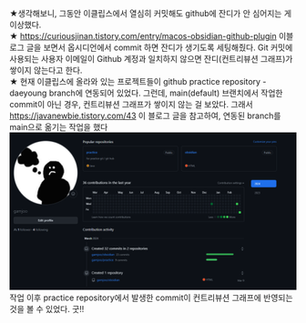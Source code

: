 ★생각해보니, 그동안 이클립스에서 열심히 커밋해도 github에 잔디가 안 심어지는 게 이상했다. 
<br>★ https://curiousjinan.tistory.com/entry/macos-obsidian-github-plugin 이블로그 글을 보면서 옵시디언에서 commit 하면 잔디가 생기도록 세팅해줬다. Git 커밋에 사용되는 사용자 이메일이 Github 계정과 일치하지 않으면 잔디(컨트리뷰션 그래프)가 쌓이지 않는다고 한다.
<br>
★  현재 이클립스에 올라와 있는 프로젝트들이 github practice repository - daeyoung branch에 연동되어 있었다. 그런데, main(default) 브랜치에서 작업한 commit이 아닌 경우, 컨트리뷰션 그래프가 쌓이지 않는 걸 보았다. 그래서 https://javanewbie.tistory.com/43 이 블로그 글을 참고하여, 연동된 branch를 main으로 옮기는 작업을 했다<br>
![](../image/Pasted%20image%2020240309130713.png) 
<br> 작업 이후 practice repository에서 발생한 commit이 컨트리뷰션 그래프에 반영되는 것을 볼 수 있었다. 굿!!


